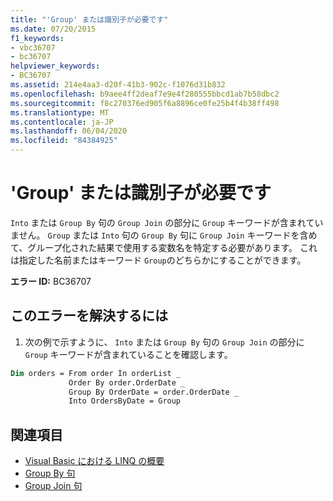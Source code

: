 ```yaml
---
title: "'Group' または識別子が必要です"
ms.date: 07/20/2015
f1_keywords:
- vbc36707
- bc36707
helpviewer_keywords:
- BC36707
ms.assetid: 214e4aa3-d20f-41b3-902c-f1076d31b832
ms.openlocfilehash: b9aee4ff2deaf7e9e4f280555bbcd1ab7b58dbc2
ms.sourcegitcommit: f8c270376ed905f6a8896ce0fe25b4f4b38ff498
ms.translationtype: MT
ms.contentlocale: ja-JP
ms.lasthandoff: 06/04/2020
ms.locfileid: "84384925"
---
```

# <a name="group-or-an-identifier-expected"></a>'Group' または識別子が必要です
`Into` または `Group By` 句の `Group Join` の部分に `Group` キーワードが含まれていません。 `Group` または `Into` 句の `Group By` 句に `Group Join` キーワードを含めて、グループ化された結果で使用する変数名を特定する必要があります。 これは指定した名前またはキーワード `Group`のどちらかにすることができます。  
  
 **エラー ID:** BC36707  
  
## <a name="to-correct-this-error"></a>このエラーを解決するには  
  
1. 次の例で示すように、 `Into` または `Group By` 句の `Group Join` の部分に `Group` キーワードが含まれていることを確認します。  
  
```vb  
Dim orders = From order In orderList _  
             Order By order.OrderDate _  
             Group By OrderDate = order.OrderDate _  
             Into OrdersByDate = Group  
```  
  
## <a name="see-also"></a>関連項目

- [Visual Basic における LINQ の概要](../programming-guide/language-features/linq/introduction-to-linq.md)
- [Group By 句](../language-reference/queries/group-by-clause.md)
- [Group Join 句](../language-reference/queries/group-join-clause.md)
